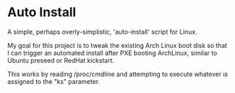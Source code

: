 # Auto Install

A simple, perhaps overly-simplistic, 'auto-install' script for Linux. 

My goal for this project is to tweak the existing Arch Linux boot disk so that I can trigger an automated install after PXE booting ArchLinux, similar to Ubuntu preseed or RedHat kickstart.

This works by reading /proc/cmdline and attempting to execute whatever is assigned to the "ks" parameter.
